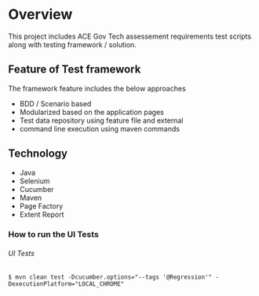 # Overview

This project includes ACE Gov Tech assessement requirements test scripts along with testing framework / solution.

## Feature of Test framework
The framework feature includes the below approaches
* BDD / Scenario based
* Modularized based on the application pages
* Test data repository using feature file and external 
* command line execution using maven commands

## Technology 
* Java
* Selenium
* Cucumber
* Maven
* Page Factory
* Extent Report

### How to run the UI Tests

###### UI Tests
```
$ mvn clean test -Dcucumber.options="--tags '@Regression'" -DexecutionPlatform="LOCAL_CHROME"
```


